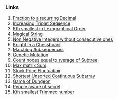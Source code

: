### Links
1. [Fraction to a recurring Decimal](https://leetcode.com/problems/fraction-to-recurring-decimal/submissions/876785040/)
2. [Increasing Triplet Sequence](https://leetcode.com/problems/increasing-triplet-subsequence/submissions/876007868/)
3. [Kth smallest in Lexographical Order]()
4. [Magical String](https://leetcode.com/problems/magical-string/submissions/888731218/)
5. [Non Negative Integers without consecutive ones]()
6. [Knight in a Chessboard](https://leetcode.com/problems/knight-probability-in-chessboard/submissions/877850265/)
7. [Matching Subsequences](https://leetcode.com/problems/number-of-matching-subsequences/submissions/886176867/)
8. [Genetic Mutation](https://leetcode.com/problems/minimum-genetic-mutation/submissions/887446737/)
9. [Count nodes equal to average of Subtree](https://leetcode.com/problems/count-nodes-equal-to-average-of-subtree/submissions/877854609/)
10. [Max matrix Sum](https://leetcode.com/problems/maximum-matrix-sum/submissions/888765631/)
11. [Stock Price Fluctuation](https://leetcode.com/problems/stock-price-fluctuation/submissions/888762645/)
12. [Shortest Unsorted Continuous Subarray](https://leetcode.com/problems/shortest-unsorted-continuous-subarray/submissions/871402985/)
13. [Game of Dungeon]()
14. [People aware of secret](https://leetcode.com/problems/number-of-people-aware-of-a-secret/submissions/885697818/)
15. [Kth smallest Trimmed number]()
